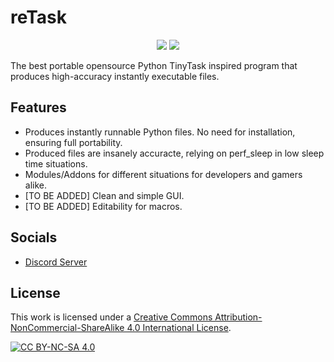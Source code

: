 # reTask
<p align="center">
    <img src="https://img.shields.io/github/v/release/Cyclate/reTask?include_prereleases&display_name=tag&label=latest%20release">
    <img src="https://img.shields.io/github/downloads/Cyclate/reTask/total">
</p>

The best portable opensource Python TinyTask inspired program that produces high-accuracy instantly executable files.

## Features
- Produces instantly runnable Python files. No need for installation, ensuring full portability.
- Produced files are insanely accuracte, relying on perf_sleep in low sleep time situations.
- Modules/Addons for different situations for developers and gamers alike.
- [TO BE ADDED] Clean and simple GUI.
- [TO BE ADDED] Editability for macros.

## Socials
- [Discord Server](https://discord.gg/8khGXqG7nA)

## License
This work is licensed under a
[Creative Commons Attribution-NonCommercial-ShareAlike 4.0 International License][cc-by-nc-sa].

[![CC BY-NC-SA 4.0][cc-by-nc-sa-image]][cc-by-nc-sa]

[cc-by-nc-sa]: http://creativecommons.org/licenses/by-nc-sa/4.0/
[cc-by-nc-sa-image]: https://licensebuttons.net/l/by-nc-sa/4.0/88x31.png
